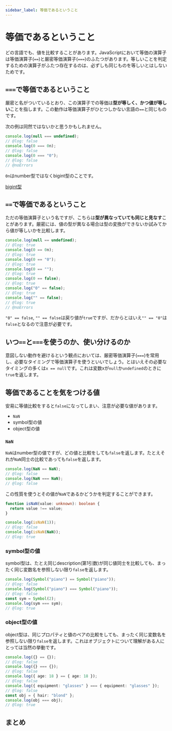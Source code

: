 ```yaml
---
sidebar_label: 等価であるということ
---
```


# 等価であるということ

どの言語でも、値を比較することがあります。JavaScriptにおいて等価の演算子は等価演算子(`==`)と厳密等価演算子(`===`)のふたつがあります。等しいことを判定するための演算子がふたつ存在するのは、必ずしも同じものを等しいとはしないためです。

## `===`で等価であるということ

厳密と名がついているとおり、この演算子での等価は**型が等しく、かつ値が等しい**ことを指します。この動作は等価演算子がひとつしかない言語の`==`と同じものです。

次の例は同然ではないかと思うかもしれません。

```ts twoslash
console.log(null === undefined);
// @log: false
console.log(0 === 0n);
// @log: false
console.log(0 === "0");
// @log: false
// @noErrors
```

`0n`はnumber型ではなくbigint型のことです。

[bigint型](./bigint.md)

## `==`で等価であるということ

ただの等価演算子という名ですが、こちらは**型が異なっていても同じと見なす**ことがあります。厳密には、値の型が異なる場合は型の変換ができないか試みてから値が等しいかを比較します。

```ts twoslash
console.log(null == undefined);
// @log: true
console.log(0 == 0n);
// @log: true
console.log(0 == "0");
// @log: true
console.log(0 == "");
// @log: true
console.log(0 == false);
// @log: true
console.log("0" == false);
// @log: true
console.log("" == false);
// @log: true
// @noErrors
```

`"0" == false`, `"" == false`は戻り値が`true`ですが、だからとはいえ`"" == "0"`は`false`となるので注意が必要です。

## いつ`==`と`===`を使うのか、使い分けるのか

意図しない動作を避けるという観点においては、厳密等価演算子(`===`)を常用し、必要なタイミングで等価演算子を使うといいでしょう。とはいえその必要なタイミングの多くは`x == null`です。これは変数xが`null`か`undefined`のときに`true`を返します。

## 等価であることを気をつける値

安易に等値比較をすると`false`になってしまい、注意が必要な値があります。

- `NaN`
- symbol型の値
- object型の値

### `NaN`

`NaN`はnumber型の値ですが、どの値と比較をしても`false`を返します。たとえそれが`NaN`同士の比較であっても`false`を返します。

```ts twoslash
console.log(NaN == NaN);
// @log: false
console.log(NaN === NaN);
// @log: false
```

この性質を使うとその値が`NaN`であるかどうかを判定することができます。

```ts twoslash
function isNaN(value: unknown): boolean {
  return value !== value;
}

console.log(isNaN(1));
// @log: false
console.log(isNaN(NaN));
// @log: true
```

### symbol型の値

symbol型は、たとえ同じdescription(第1引数)が同じ値同士を比較しても、まったく同じ変数名を参照しない限り`false`を返します。

```ts twoslash
console.log(Symbol("piano") == Symbol("piano"));
// @log: false
console.log(Symbol("piano") === Symbol("piano"));
// @log: false
const sym = Symbol(2);
console.log(sym === sym);
// @log: true
```

### object型の値

object型は、同じプロパティと値のペアの比較をしても、まったく同じ変数名を参照しない限り`false`を返します。これはオブジェクトについて理解がある人にとっては当然の挙動です。

```ts twoslash
console.log({} == {});
// @log: false
console.log({} === {});
// @log: false
console.log({ age: 18 } == { age: 18 });
// @log: false
console.log({ equipment: "glasses" } === { equipment: "glasses" });
// @log: false
const obj = { hair: "blond" };
console.log(obj === obj);
// @log: true
```

## まとめ
